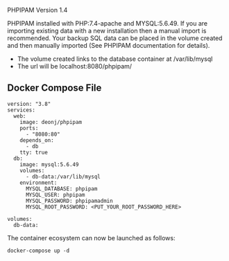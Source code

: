 PHPIPAM Version 1.4

PHPIPAM installed with PHP:7.4-apache and MYSQL:5.6.49. If you are importing existing data with a new installation then a manual import is recommended. Your backup SQL data can be placed in the volume created and then manually imported (See PHPIPAM documentation for details).

* The volume created links to the database container at /var/lib/mysql
* The url will be localhost:8080/phpipam/

## Docker Compose File ##
    version: "3.8"
    services:
      web:
        image: deonj/phpipam
        ports:
          - "8080:80"
        depends_on:
          - db
        tty: true
      db:
        image: mysql:5.6.49
        volumes:
          - db-data:/var/lib/mysql
        environment:
          MYSQL_DATABASE: phpipam
          MYSQL_USER: phpipam
          MYSQL_PASSWORD: phpipamadmin
          MYSQL_ROOT_PASSWORD: <PUT_YOUR_ROOT_PASSWORD_HERE>
          
    volumes:
      db-data:

The container ecosystem can now be launched as follows:

    docker-compose up -d
